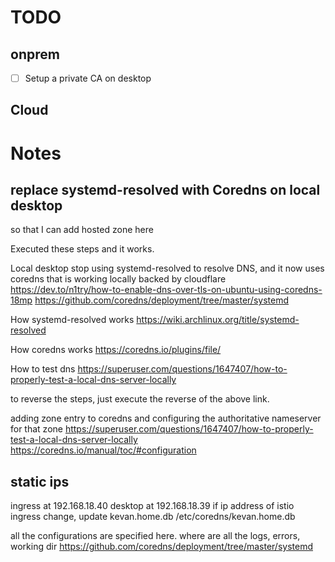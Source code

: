 
# TODO 
## onprem
- [ ] Setup a private CA on desktop

## Cloud


# Notes
## replace systemd-resolved with Coredns on local desktop
so that I can add hosted zone here

Executed these steps and it works.

Local desktop stop using systemd-resolved to resolve DNS, and it now uses coredns that is working locally backed by cloudflare 
https://dev.to/n1try/how-to-enable-dns-over-tls-on-ubuntu-using-coredns-18mp
https://github.com/coredns/deployment/tree/master/systemd

How systemd-resolved works
https://wiki.archlinux.org/title/systemd-resolved

How coredns works 
https://coredns.io/plugins/file/

How to test dns
https://superuser.com/questions/1647407/how-to-properly-test-a-local-dns-server-locally

to reverse the steps, just execute the reverse of the above link.

adding zone entry to coredns and configuring the  authoritative  nameserver for that zone
https://superuser.com/questions/1647407/how-to-properly-test-a-local-dns-server-locally
https://coredns.io/manual/toc/#configuration



## static ips
ingress at 192.168.18.40
desktop at 192.168.18.39
if ip address of istio ingress change, update kevan.home.db 
/etc/coredns/kevan.home.db

all the configurations are specified here. where are all the logs, errors, working dir
https://github.com/coredns/deployment/tree/master/systemd